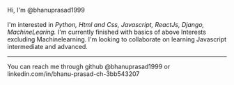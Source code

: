 Hi, I'm @bhanuprasad1999<br><br>
I'm interested in <em>Python, Html and Css, Javascript, ReactJs, Django, MachineLearing.</em>
I'm currently finished with basics of above Interests excluding Machinelearning.
I'm looking to collaborate on learning Javascript intermediate and advanced.<hr>
You can reach me through github @bhanuprasad1999 or linkedin.com/in/bhanu-prasad-ch-3bb543207
